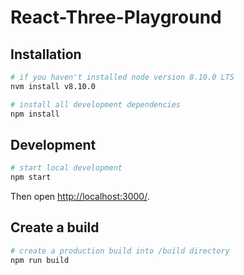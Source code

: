 # React-Three-Playground



## Installation

```sh
# if you haven't installed node version 8.10.0 LTS
nvm install v8.10.0

# install all development dependencies
npm install
```

## Development

```sh
# start local development
npm start
```

Then open [http://localhost:3000/](http://localhost:3000/).

## Create a build

```sh
# create a production build into /build directory
npm run build
```
